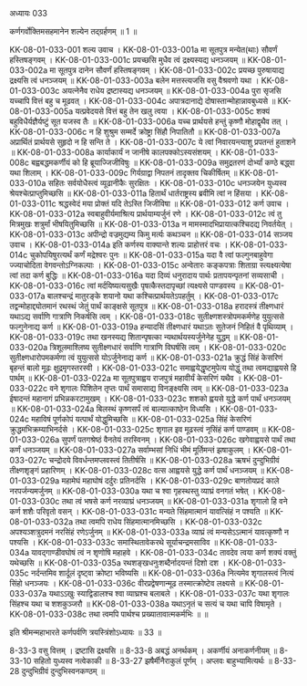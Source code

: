अध्यायः 033

कर्णगर्वोक्तिमसहमानेन शल्येन तद्ग्रर्हणम् ॥ 1 ॥

KK-08-01-033-001	शल्य उवाच ।
KK-08-01-033-001a	मा सूतपुत्र मन्येत(थाः) सौवर्णं हस्तिषङ्गवम् ।
KK-08-01-033-001c	प्रयच्छसि मुधैव त्वं द्रक्ष्यस्यद्य धनञ्जयम् ॥
KK-08-01-033-002a	मा सूतपुत्र दानेन सौवर्णं हस्तिषङ्गवम् ।
KK-08-01-033-002c	प्रयच्छ पुरुषायाद्य द्रक्ष्यसि त्वं धनञ्जयम् ॥
KK-08-01-033-003a	बलेन मत्तस्त्यजसि वसु वैश्रवणो यथा ।
KK-08-01-033-003c	अयत्नेनैव राधेय द्रष्टास्यद्य धनञ्जयम् ॥
KK-08-01-033-004a	पुरा सृजसि यच्चापि वित्तं बहु च मूढवत् ।
KK-08-01-033-004c	अपात्रदानाद्ये दोषास्तान्मोहान्नावबुध्यसे ॥
KK-08-01-033-005a	यत्प्रवेदयसे वित्तं बहु तेन खलु त्वया ।
KK-08-01-033-005c	शक्यं बहुविधैर्यज्ञैर्यष्टुं सूत यजस्व तैः ॥
KK-08-01-033-006a	यच्च प्रार्थयसे हन्तुं कृष्णौ मोहाद्वृथैव तत् ।
KK-08-01-033-006c	न हि शुश्रुम सम्मर्दे क्रोष्ट्रा सिंहौ निपातितौ ॥
KK-08-01-033-007a	अप्रार्थितं प्रार्थयसे सुहृदो न हि सन्ति ते ।
KK-08-01-033-007c	ये त्वां निवारयन्त्याशु प्रपतन्तं हुताशने ॥
KK-08-01-033-008a	कार्याकार्यं न जानीषे कालपक्कोऽस्यसंशयम् ।
KK-08-01-033-008c	बह्वबद्धमकर्णीयं को हि ब्रूयाज्जिजीविषुः ॥
KK-08-01-033-009a	समुद्रतरणं दोर्भ्यां कण्ठे बद्ध्वा यथा शिलाम् ।
KK-08-01-033-009c	गिर्यग्राद्वा निपतनं तादृक्तव चिकीर्षितम् ॥
KK-08-01-033-010a	सहितः सर्वयोधैस्त्वं व्यूढानीकैः सुरक्षितः ।
KK-08-01-033-010c	धनञ्जयेन युध्यस्व श्रेयश्चेत्प्राप्तुमिच्छसि ॥
KK-08-01-033-011a	हितार्थं धार्तराष्ट्रस्य ब्रवीमि त्वां न हिंसया ।
KK-08-01-033-011c	श्रद्धस्वेदं मया प्रोक्तं यदि तेऽस्ति जिजीविषा ॥
KK-08-01-033-012	कर्ण उवाच ।
KK-08-01-033-012a	स्वबाहुवीर्यमाश्रित्य प्रार्थयाम्यर्जुनं रणे ।
KK-08-01-033-012c	त्वं तु मित्रमुखः शत्रुर्मां भीषयितुमिच्छसि ॥
KK-08-01-033-013a	न मामस्मादभिप्रायात्कश्चिदद्य निवर्तयेत् ।
KK-08-01-033-013c	अपीन्द्रो वज्रमुद्यम्य किमु मर्त्यः कथञ्चन ॥
KK-08-01-033-014	सञ्जय उवाच ।
KK-08-01-033-014a	इति कर्णस्य वाक्यान्ते शल्यः प्राहोत्तरं वचः ।
KK-08-01-033-014c	चुकोपयिषुरत्यर्थं कर्णं मद्रेश्वरः पुनः ॥
KK-08-01-033-015a	यदा वै त्वां फल्गुनबाहुवेगा ज्ज्याचोदिता वेगवन्तोऽग्निकल्पाः ।
KK-08-01-033-015c	अन्वेतारः कङ्कपत्राः शिताग्रा स्त्यक्ष्यत्येषा त्वां तदा कर्ण बुद्धिः ॥
KK-08-01-033-016a	यदा दिव्यं धनुरादाय पार्थः प्रतापयन्पृतनां सव्यसाची ।
KK-08-01-033-016c	त्वां मर्दयिष्यत्यसुखैः पृषत्कैस्तदापृच्छां त्यक्ष्यसे पाण्डवस्य ॥
KK-08-01-033-017a	बालश्चन्द्रं मातुरङ्के शयानो यथा कश्चित्प्रार्थयतेऽपहर्तुम् ।
KK-08-01-033-017c	तद्वन्मोहाद्द्योतमानं रथस्थं जेतुं पार्थं काङ्क्षसे सूतपुत्र ॥
KK-08-01-033-018a	हरादस्त्रं तीक्ष्णधारं यथाऽद्य सर्वाणि गात्राणि निकर्षसि त्वम् ।
KK-08-01-033-018c	सुतीक्ष्णशस्त्रोपमकर्मणेह युयुत्ससे फल्गुनेनाद्य कर्ण ॥
KK-08-01-033-019a	हन्यादसिं तीक्ष्णधारं यथाऽतः सुतेजनं निहितं वै पृथिव्याम् ।
KK-08-01-033-019c	तथा खनस्यद्य शितान्पृषत्का न्यथार्थयस्यर्जुनेनेह युद्धम् ॥
KK-08-01-033-020a	त्रिशूलमाश्लिष्य सुतीक्ष्णधारं सर्वाणि गात्राणि विघर्षसि त्वम् ।
KK-08-01-033-020c	सुतीक्ष्णधारोपमकर्मणा त्वं युयुत्ससे योऽर्जुनेनाद्य कर्ण ॥
KK-08-01-033-021a	क्रुद्धं सिंहं केसरिणं बृहन्तं बालो मूढः क्षुद्रमृगस्तरस्वी ।
KK-08-01-033-021c	समाह्वयेद्धृष्टमुपेत्य योद्धुं तथा त्वमद्याह्वयसे हि पार्थम् ॥
KK-08-01-033-022a	मा सूतपुत्राह्वय राजपुत्रं महावीर्यं केसरिणं यथैव ।
KK-08-01-033-022c	वने शृगालः पिशितेन तृप्तः पार्थं समासाद्य विनङ्क्ष्यसि त्वम् ॥
KK-08-01-033-023a	ईषादन्तं महानागं प्रभिन्नकरटामुखम् ।
KK-08-01-033-023c	शशको ह्वयसे युद्धे कर्ण पार्थं धनञ्जयम् ॥
KK-08-01-033-024a	बिलस्थं कृष्णसर्पं त्वं बाल्यात्काष्ठेन विध्यसि ।
KK-08-01-033-024c	महाविषं पूर्णकोपं यत्पार्थं योद्धुमिच्छसि ॥
KK-08-01-033-025a	सिंहं केसरिणं क्रुद्धमभिक्रम्याभिनर्दसे ।
KK-08-01-033-025c	शृगाल इव मूढस्त्वं नृसिंहं कर्ण पाण्डवम् ॥
KK-08-01-033-026a	सुपर्णं पतगश्रेष्ठं वैनतेयं तरस्विनम् ।
KK-08-01-033-026c	खगेवाह्वयसे पार्थं तथा कर्णं धनञ्जयम् ॥
KK-08-01-033-027a	सर्वाम्भसां निधिं भीमं मूर्तिमन्तं झषाकुलम् ।
KK-08-01-033-027c	चन्द्रोदये विवर्धन्तमप्लवस्त्वं तितीर्षसि ॥
KK-08-01-033-028a	ऋषभं दुन्दुभिग्रीवं तीक्ष्णशृङ्गं प्रहारिणम् ।
KK-08-01-033-028c	वत्स आह्वयसे युद्धे कर्ण पार्थं धनञ्जयम् ॥
KK-08-01-033-029a	महामेघं महाघोषं दर्दुरः प्रतिनर्दसि ।
KK-08-01-033-029c	बाणतोयप्रदं काले नरपर्जन्यमर्जुनम् ॥
KK-08-01-033-030a	यथा च श्वा गृहस्थस्तु व्याघ्रं वनगतं भषेत् ।
KK-08-01-033-030c	तथा त्वं भषसे कर्ण नरव्याघ्रं धनञ्जयम् ॥
KK-08-01-033-031a	शृगालो हि वने कर्ण शशैः परिवृतो वसन् ।
KK-08-01-033-031c	मन्यते सिंहमात्मानं यावत्सिंहं न पश्यति ॥
KK-08-01-033-032a	तथा त्वमपि राधेय सिंहमात्मानमिच्छसि ।
KK-08-01-033-032c	अपश्यञ्शत्रुदमनं नरसिंहं रणेऽर्जुनम् ॥
KK-08-01-033-033a	व्याघ्रं त्वं मन्यसेऽऽत्मानं यावत्कृष्णौ न पश्यसि ।
KK-08-01-033-033c	समास्थितावेकरथे सूर्याचन्द्रमसाविव ॥
KK-08-01-033-034a	यावद्गाण्डीवघोषं त्वं न शृणोषि महाहवे ।
KK-08-01-033-034c	तावदेव त्वया कर्ण शक्यं वक्तुं यथेच्छसि ॥
KK-08-01-033-035a	रथशङ्खधनुःशब्दैर्नादयन्तं दिशो दश ।
KK-08-01-033-035c	नर्दन्तमिव शार्दूलं दृष्ट्वा क्रोष्टा भविष्यसि ॥
KK-08-01-033-036a	नित्यमेव शृगालस्त्वं नित्यं सिंहो धनञ्जयः ।
KK-08-01-033-036c	वीरप्रद्वेषणान्मूढ तस्मात्क्रोष्टेव लक्ष्यसे ॥
KK-08-01-033-037a	यथाऽऽखुः स्याद्विडालश्च श्वा व्याघ्रश्च बलाबले ।
KK-08-01-033-037c	यथा शृगालः सिंहश्च यथा च शशकुञ्जरौ ॥
KK-08-01-033-038a	यथाऽनृतं च सत्यं च यथा चापि विषामृते ।
KK-08-01-033-038c	तथा त्वमपि पार्थश्च प्रख्यातावात्मकर्मभिः ॥ ॥

इति श्रीमन्महाभारते कर्णपर्वणि त्रयस्त्रिंशोऽध्यायः ॥ 33 ॥

8-33-3 वसु वित्तम् । द्रष्टासि द्रक्ष्यसि ॥ 8-33-8 अबद्धं अनर्थकम् । अकर्णीयं अनाकर्णनीयम् ॥ 8-33-10 सहितो युध्यस्व नत्वेकाकी ॥ 8-33-27 झषैर्मीनैराकुलं पूर्णम् । अप्लवः बाहुभ्यामित्यर्थः ॥ 8-33-28 दुन्दुभिग्रीवं दुन्दुभिस्वनकण्ठम् ॥

